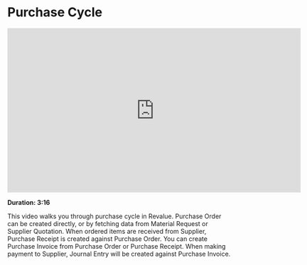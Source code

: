 # Purchase Cycle

<iframe width="660" height="371" src="https://www.youtube.com/embed/EK65tLdVUDk" frameborder="0" allowfullscreen></iframe>

**Duration: 3:16**

This video walks you through purchase cycle in Revalue. Purchase Order can be created directly, or by fetching data from Material Request or Supplier Quotation. When ordered items are received from Supplier, Purchase Receipt is created against Purchase Order. You can create Purchase Invoice from Purchase Order or Purchase Receipt. When making payment to Supplier, Journal Entry will be created against Purchase Invoice.
